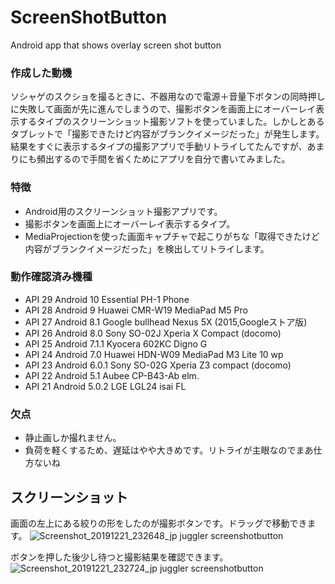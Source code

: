 # ScreenShotButton
Android app that shows overlay screen shot button

### 作成した動機
ソシャゲのスクショを撮るときに、不器用なので電源＋音量下ボタンの同時押しに失敗して画面が先に進んでしまうので、撮影ボタンを画面上にオーバーレイ表示するタイプのスクリーンショット撮影ソフトを使っていました。しかしとあるタブレットで「撮影できたけど内容がブランクイメージだった」が発生します。結果をすぐに表示するタイプの撮影アプリで手動リトライしてたんですが、あまりにも頻出するので手間を省くためにアプリを自分で書いてみました。

### 特徴
- Android用のスクリーンショット撮影アプリです。
- 撮影ボタンを画面上にオーバーレイ表示するタイプ。
- MediaProjectionを使った画面キャプチャで起こりがちな「取得できたけど内容がブランクイメージだった」を検出してリトライします。

### 動作確認済み機種
- API 29 Android 10 Essential PH-1 Phone 
- API 28 Android 9 Huawei CMR-W19 MediaPad M5 Pro 
- API 27 Android 8.1 Google bullhead Nexus 5X (2015,Googleストア版) 
- API 26 Android 8.0 Sony SO-02J Xperia X Compact (docomo) 
- API 25 Android 7.1.1 Kyocera 602KC Digno G 
- API 24 Android 7.0 Huawei HDN-W09 MediaPad M3 Lite 10 wp 
- API 23 Android 6.0.1 Sony SO-02G Xperia Z3 compact (docomo) 
- API 22 Android 5.1 Aubee CP-B43-Ab elm. 
- API 21 Android 5.0.2 LGE LGL24 isai FL

### 欠点
- 静止画しか撮れません。
- 負荷を軽くするため、遅延はやや大きめです。リトライが主眼なのでまあ仕方ないね

## スクリーンショット

画面の左上にある絞りの形をしたのが撮影ボタンです。ドラッグで移動できます。
![Screenshot_20191221_232648_jp juggler screenshotbutton](https://user-images.githubusercontent.com/333944/71309445-08fa7400-244b-11ea-9dba-94005e2dc28b.jpg)

ボタンを押した後少し待つと撮影結果を確認できます。
![Screenshot_20191221_232724_jp juggler screenshotbutton](https://user-images.githubusercontent.com/333944/71309446-0b5cce00-244b-11ea-84c6-180f9b7e562c.jpg)
